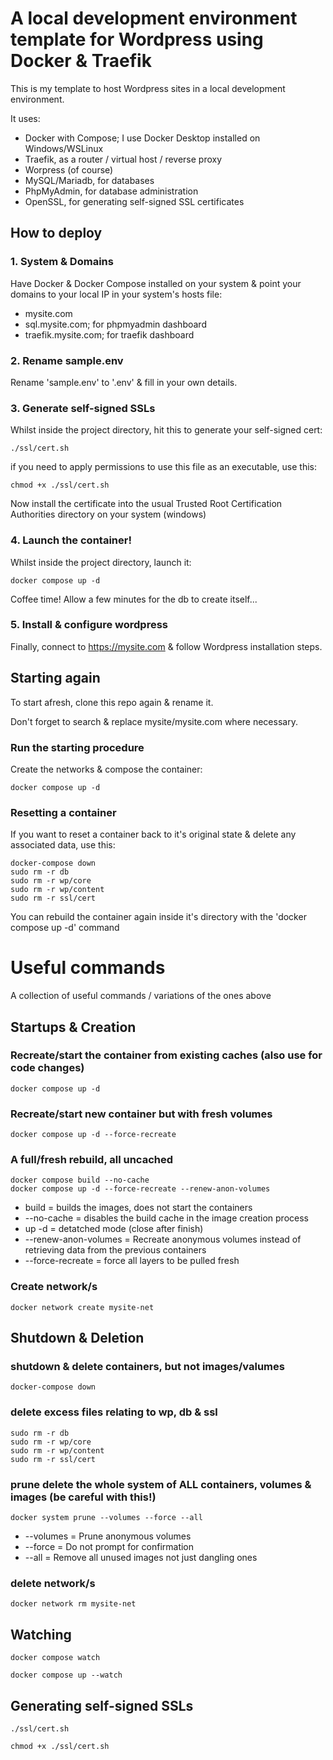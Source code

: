 # A local development environment template for Wordpress using Docker & Traefik

This is my template to host Wordpress sites in a local development environment.

It uses:
- Docker with Compose; I use Docker Desktop installed on Windows/WSLinux
- Traefik, as a router / virtual host / reverse proxy
- Worpress (of course)
- MySQL/Mariadb, for databases
- PhpMyAdmin, for database administration
- OpenSSL, for generating self-signed SSL certificates




## How to deploy

### 1. System & Domains

Have Docker & Docker Compose installed on your system & point your domains to your local IP in your system's hosts file:

- mysite.com
- sql.mysite.com; for phpmyadmin dashboard
- traefik.mysite.com; for traefik dashboard

### 2. Rename sample.env

Rename 'sample.env' to '.env' & fill in your own details.

### 3. Generate self-signed SSLs

Whilst inside the project directory, hit this to generate your self-signed cert:

```
./ssl/cert.sh
```

if you need to apply permissions to use this file as an executable, use this:

```
chmod +x ./ssl/cert.sh
```

Now install the certificate into the usual Trusted Root Certification Authorities directory on your system (windows)

### 4. Launch the container!

Whilst inside the project directory, launch it:

```
docker compose up -d
```

Coffee time! Allow a few minutes for the db to create itself...

### 5. Install & configure wordpress

Finally, connect to https://mysite.com & follow Wordpress installation steps.




## Starting again

To start afresh, clone this repo again & rename it.

Don't forget to search & replace mysite/mysite.com where necessary.

### Run the starting procedure

Create the networks & compose the container:

```
docker compose up -d
```

### Resetting a container

If you want to reset a container back to it's original state & delete any associated data, use this:

```
docker-compose down
sudo rm -r db
sudo rm -r wp/core
sudo rm -r wp/content
sudo rm -r ssl/cert
```

You can rebuild the container again inside it's directory with the 'docker compose up -d' command






# Useful commands

A collection of useful commands / variations of the ones above




## Startups & Creation

### Recreate/start the container from existing caches (also use for code changes)

```
docker compose up -d
```

### Recreate/start new container but with fresh volumes

```
docker compose up -d --force-recreate
```

### A full/fresh rebuild, all uncached

```
docker compose build --no-cache
docker compose up -d --force-recreate --renew-anon-volumes
```

- build = builds the images, does not start the containers
- --no-cache = disables the build cache in the image creation process
- up -d = detatched mode (close after finish)
- --renew-anon-volumes = Recreate anonymous volumes instead of retrieving data from the previous containers
- --force-recreate = force all layers to be pulled fresh

### Create network/s

```
docker network create mysite-net
```




## Shutdown & Deletion

### shutdown & delete containers, but not images/valumes

```
docker-compose down
```

### delete excess files relating to wp, db & ssl

```
sudo rm -r db
sudo rm -r wp/core
sudo rm -r wp/content
sudo rm -r ssl/cert
```

### prune delete the whole system of ALL containers, volumes & images (be careful with this!)

```
docker system prune --volumes --force --all
```

- --volumes = Prune anonymous volumes
- --force = Do not prompt for confirmation
- --all = Remove all unused images not just dangling ones

### delete network/s

```
docker network rm mysite-net
```




## Watching

```
docker compose watch
```

```
docker compose up --watch
```




## Generating self-signed SSLs

```
./ssl/cert.sh
```

```
chmod +x ./ssl/cert.sh
```